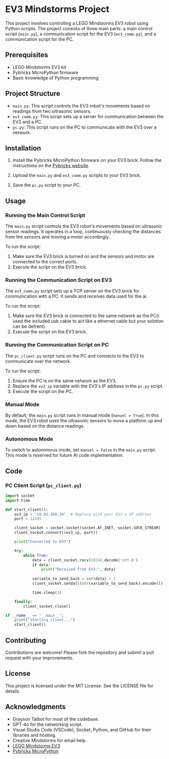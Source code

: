 # EV3 Mindstorms Project

This project involves controlling a LEGO Mindstorms EV3 robot using Python scripts. The project consists of three main parts: a main control script (`main.py`), a communication script for the EV3 (`ev3_comm.py`), and a communication script for the PC.

## Prerequisites

- LEGO Mindstorms EV3 kit
- Pybricks MicroPython firmware
- Basic knowledge of Python programming

## Project Structure

- `main.py`: This script controls the EV3 robot's movements based on readings from two ultrasonic sensors.
- `ev3_comm.py`: This script sets up a server for communication between the EV3 and a PC.
- `pc.py`: This script runs on the PC to communicate with the EV3 over a network.

## Installation

1. Install the Pybricks MicroPython firmware on your EV3 brick. Follow the instructions on the [Pybricks website](https://pybricks.com/ev3-micropython).

2. Upload the `main.py` and `ev3_comm.py` scripts to your EV3 brick.

3. Save the `pc.py` script to your PC.

## Usage

### Running the Main Control Script

The `main.py` script controls the EV3 robot's movements based on ultrasonic sensor readings. It operates in a loop, continuously checking the distances from the sensors and moving a motor accordingly.

To run the script:

1. Make sure the EV3 brick is turned on and the sensors and motor are connected to the correct ports.
2. Execute the script on the EV3 brick.

### Running the Communication Script on EV3

The `ev3_comm.py` script sets up a TCP server on the EV3 brick for communication with a PC. It sends and receives data used for the ai.

To run the script:

1. Make sure the EV3 brick is connected to the same network as the PC(i used the included usb cable to act like a ethernet cable but your solotion can be defrent).
2. Execute the script on the EV3 brick.

### Running the Communication Script on PC

The `pc_client.py` script runs on the PC and connects to the EV3 to communicate over the network.

To run the script:

1. Ensure the PC is on the same network as the EV3.
2. Replace the `ev3_ip` variable with the EV3's IP address in the `pc.py` script.
3. Execute the script on the PC.

### Manual Mode

By default, the `main.py` script runs in manual mode (`manuel = True`). In this mode, the EV3 robot uses the ultrasonic sensors to move a platform up and down based on the distance readings.

### Autonomous Mode

To switch to autonomous mode, set `manuel = False` in the `main.py` script. This mode is reserved for future AI code implementation.

## Code

### PC Client Script (`pc_client.py`)

```python
import socket
import time

def start_client():
    ev3_ip = "10.93.168.34"  # Replace with your EV3's IP address
    port = 12345

    client_socket = socket.socket(socket.AF_INET, socket.SOCK_STREAM)
    client_socket.connect((ev3_ip, port))

    print("Connected to EV3")

    try:
        while True:
            data = client_socket.recv(1024).decode('utf-8')
            if data:
                print("Received from EV3:", data)
            
            variable_to_send_back = int(data) + 1
            client_socket.sendall(str(variable_to_send_back).encode())

            time.sleep(1)

    finally:
        client_socket.close()

if __name__ == "__main__":
    print("Starting client...")
    start_client()
```

## Contributing

Contributions are welcome! Please fork the repository and submit a pull request with your improvements.

## License

This project is licensed under the MIT License. See the LICENSE file for details.

## Acknowledgments

- Grayson Talbot for most of the codebase.
- GPT-4o for the networking script.
- Visual Studio Code (VSCode), Socket, Python, and GitHub for their libraries and hosting.
- Creative Mindstorms for email help.
- [LEGO Mindstorms EV3](https://www.lego.com/mindstorms)
- [Pybricks MicroPython](https://pybricks.com/ev3-micropython)

